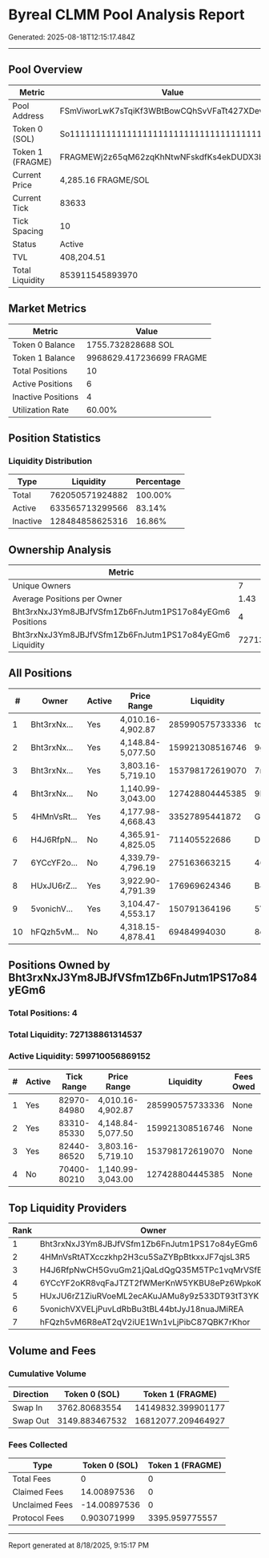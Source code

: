# Byreal CLMM Pool Analysis Report

Generated: 2025-08-18T12:15:17.484Z

---

## Pool Overview

| Metric | Value |
|--------|-------|
| Pool Address | FSmViworLwK7sTqiKf3WBtBowCQhSvVFaTt427XDevHi |
| Token 0 (SOL) | So11111111111111111111111111111111111111112 |
| Token 1 (FRAGME) | FRAGMEWj2z65qM62zqKhNtwNFskdfKs4ekDUDX3b4VD5 |
| Current Price | 4,285.16 FRAGME/SOL |
| Current Tick | 83633 |
| Tick Spacing | 10 |
| Status | Active |
| TVL | 408,204.51 |
| Total Liquidity | 853911545893970 |

## Market Metrics

| Metric | Value |
|--------|-------|
| Token 0 Balance | 1755.732828688 SOL |
| Token 1 Balance | 9968629.417236699 FRAGME |
| Total Positions | 10 |
| Active Positions | 6 |
| Inactive Positions | 4 |
| Utilization Rate | 60.00% |

## Position Statistics

### Liquidity Distribution

| Type | Liquidity | Percentage |
|------|-----------|------------|
| Total | 762050571924882 | 100.00% |
| Active | 633565713299566 | 83.14% |
| Inactive | 128484858625316 | 16.86% |

## Ownership Analysis

| Metric | Value |
|--------|-------|
| Unique Owners | 7 |
| Average Positions per Owner | 1.43 |
| Bht3rxNxJ3Ym8JBJfVSfm1Zb6FnJutm1PS17o84yEGm6 Positions | 4 |
| Bht3rxNxJ3Ym8JBJfVSfm1Zb6FnJutm1PS17o84yEGm6 Liquidity | 727138861314537 |

## All Positions

| # | Owner | Active | Price Range | Liquidity | NFT Mint |
|---|-------|--------|-------------|-----------|----------|
| 1 | Bht3rxNx... | Yes | 4,010.16-4,902.87 | 285990575733336 | tdRWo41B... |
| 2 | Bht3rxNx... | Yes | 4,148.84-5,077.50 | 159921308516746 | 9gZFyaQR... |
| 3 | Bht3rxNx... | Yes | 3,803.16-5,719.10 | 153798172619070 | 7rhkUASD... |
| 4 | Bht3rxNx... | No | 1,140.99-3,043.00 | 127428804445385 | 9H7fxXPJ... |
| 5 | 4HMnVsRt... | Yes | 4,177.98-4,668.43 | 33527895441872 | G1Rz7beZ... |
| 6 | H4J6RfpN... | No | 4,365.91-4,825.05 | 711405522686 | DmQVU6rw... |
| 7 | 6YCcYF2o... | No | 4,339.79-4,796.19 | 275163663215 | 46hHVpRw... |
| 8 | HUxJU6rZ... | Yes | 3,922.90-4,791.39 | 176969624346 | B4WdJE57... |
| 9 | 5vonichV... | Yes | 3,104.47-4,553.17 | 150791364196 | 5V5jY8NM... |
| 10 | hFQzh5vM... | No | 4,318.15-4,878.41 | 69484994030 | 8cPza6iF... |

## Positions Owned by Bht3rxNxJ3Ym8JBJfVSfm1Zb6FnJutm1PS17o84yEGm6

### Total Positions: 4

### Total Liquidity: 727138861314537
### Active Liquidity: 599710056869152

| # | Active | Tick Range | Price Range | Liquidity | Fees Owed | NFT Mint |
|---|--------|------------|-------------|-----------|-----------|----------|
| 1 | Yes | 82970-84980 | 4,010.16-4,902.87 | 285990575733336 | None | tdRWo41BCMYSTBnQECx9cqFCNaU5gutm9NEH4sY6dmr |
| 2 | Yes | 83310-85330 | 4,148.84-5,077.50 | 159921308516746 | None | 9gZFyaQRnrgDt53z8FqKrqMsJyHcLoRUSKMmNRF4K9k9 |
| 3 | Yes | 82440-86520 | 3,803.16-5,719.10 | 153798172619070 | None | 7rhkUASDE2fpPaZTPpBLABJGe7P6jamUGYpBCiUpYKKG |
| 4 | No | 70400-80210 | 1,140.99-3,043.00 | 127428804445385 | None | 9H7fxXPJG4sJ8MCD4rfwnXqJD3jpLQ2VZr6Gk51fh6eG |

## Top Liquidity Providers

| Rank | Owner | Positions | Total Liquidity | Share |
|------|-------|-----------|-----------------|-------|
| 1 | Bht3rxNxJ3Ym8JBJfVSfm1Zb6FnJutm1PS17o84yEGm6 | 4 | 727138861314537 | 95.42% |
| 2 | 4HMnVsRtATXcczkhp2H3cu5SaZYBpBtkxxJF7qjsL3R5 | 1 | 33527895441872 | 4.40% |
| 3 | H4J6RfpNwCH5GvuGm21jQaLdQgQ35M5TPc1vqMrVSfEq | 1 | 711405522686 | 0.09% |
| 4 | 6YCcYF2oKR8vqFaJTZT2fWMerKnW5YKBU8ePz6WpkoKe | 1 | 275163663215 | 0.04% |
| 5 | HUxJU6rZ1ZiuRVoeML2ecAKuJAMu8y9z533DT93tT3YK | 1 | 176969624346 | 0.02% |
| 6 | 5vonichVXVELjPuvLdRbBu3tBL44btJyJ18nuaJMiREA | 1 | 150791364196 | 0.02% |
| 7 | hFQzh5vM6R8eAT2qV2iUE1Wn1vLjPibC87QBK7rKhor | 1 | 69484994030 | 0.01% |

## Volume and Fees

### Cumulative Volume

| Direction | Token 0 (SOL) | Token 1 (FRAGME) |
|-----------|---------------|------------------|
| Swap In | 3762.80683554 | 14149832.399901177 |
| Swap Out | 3149.883467532 | 16812077.209464927 |

### Fees Collected

| Type | Token 0 (SOL) | Token 1 (FRAGME) |
|------|---------------|------------------|
| Total Fees | 0 | 0 |
| Claimed Fees | 14.00897536 | 0 |
| Unclaimed Fees | -14.00897536 | 0 |
| Protocol Fees | 0.903071999 | 3395.959775557 |

---

Report generated at 8/18/2025, 9:15:17 PM

